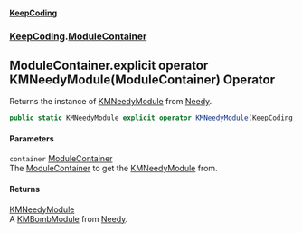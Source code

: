 #### [KeepCoding](index.md 'index')
### [KeepCoding](KeepCoding.md 'KeepCoding').[ModuleContainer](ModuleContainer.md 'KeepCoding.ModuleContainer')
## ModuleContainer.explicit operator KMNeedyModule(ModuleContainer) Operator
Returns the instance of [KMNeedyModule](https://docs.microsoft.com/en-us/dotnet/api/KMNeedyModule 'KMNeedyModule') from [Needy](ModuleContainer.Needy.md 'KeepCoding.ModuleContainer.Needy').  
```csharp
public static KMNeedyModule explicit operator KMNeedyModule(KeepCoding.ModuleContainer container);
```
#### Parameters
<a name='KeepCoding.ModuleContainer.op_ExplicitKMNeedyModule(KeepCoding.ModuleContainer).container'></a>
`container` [ModuleContainer](ModuleContainer.md 'KeepCoding.ModuleContainer')  
The [ModuleContainer](ModuleContainer.md 'KeepCoding.ModuleContainer') to get the [KMNeedyModule](https://docs.microsoft.com/en-us/dotnet/api/KMNeedyModule 'KMNeedyModule') from.
  
#### Returns
[KMNeedyModule](https://docs.microsoft.com/en-us/dotnet/api/KMNeedyModule 'KMNeedyModule')  
A [KMBombModule](https://docs.microsoft.com/en-us/dotnet/api/KMBombModule 'KMBombModule') from [Needy](ModuleContainer.Needy.md 'KeepCoding.ModuleContainer.Needy').
